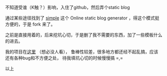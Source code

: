 <!--
title: About
created: 2016-01-31T15:56:13+0800
tags:
- blog
- !
-->

不知道受谁（K触？）影响，入住了github，然后弄个static blog

通过某些途径找到了 [simple](http://isnowfy.github.io/simple)
这个 Online static blog generator ，得这个模式挺方便的，于是 fork 来了。

之前是直接用着的，后来挖坑心切，于是删了我不需要的东西，加了一些模板什么的进去。

我的项目在[这里](https://github.com/uHOOCCOOHu/simple-h) （想必没人看），
鲁棒性较差，很多地方都还经不起乱搞，应该还有各种bug和不方便之处，
待我填坑心切的时候慢慢搞 =,=

以上
